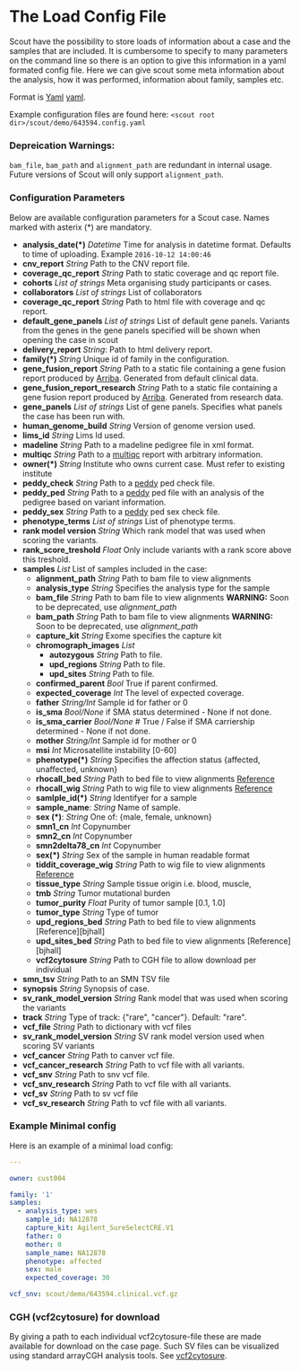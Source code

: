 # The Load Config File


Scout have the possibility to store loads of information about a case and the samples that are included. It is cumbersome to specify to many parameters on the command line so there is an option to give this information in a yaml formated config file.
Here we can give scout some meta information about the analysis, how it was performed, information about family, samples etc.

Format is [Yaml] [yaml].

Example configuration files are found here: `<scout root dir>/scout/demo/643594.config.yaml`

### Depreication Warnings:
`bam_file`, `bam_path` and `alignment_path` are redundant in internal usage. Future versions of Scout will only
support `alignment_path`.


### Configuration Parameters
Below are available configuration parameters for a Scout case. Names marked with asterix (*) are mandatory. 

- **analysis_date(*)** _Datetime_ Time for analysis in datetime format. Defaults to time of uploading. Example `2016-10-12 14:00:46`
- **cnv_report** _String_ Path to the CNV report file.
- **coverage_qc_report** _String_ Path to static coverage and qc report file.
- **cohorts** _List of strings_ Meta organising study participants or cases.
- **collaborators** _List of strings_ List of collaborators
- **coverage_qc_report** _String_ Path to html file with coverage and qc report.
- **default_gene_panels** _List of strings_ List of default gene panels. Variants from the genes in the gene panels specified will be shown when opening the case in scout
- **delivery_report** _String_: Path to html delivery report.
- **family(*)**  _String_ Unique id of family in the configuration.
- **gene_fusion_report** _String_ Path to a static file containing a gene fusion report produced by [Arriba][arriba]. Generated from default clinical data.
- **gene_fusion_report_research** _String_ Path to a static file containing a gene fusion report produced by [Arriba][arriba]. Generated from research data.
- **gene_panels** _List of strings_ List of gene panels. Specifies what panels the case has been run with.
- **human_genome_build** _String_ Version of genome version used.
- **lims_id** _String_ Lims Id used.
- **madeline** _String_ Path to a madeline pedigree file in xml format.
- **multiqc** _String_ Path to a [multiqc][multiqc] report with arbitrary information.
- **owner(*)**  _String_ Institute who owns current case. Must refer to existing institute
- **peddy_check** _String_ Path to a [peddy][peddy] ped check file.
- **peddy_ped** _String_ Path to a [peddy][peddy] ped file with an analysis of the pedigree based on variant information.
- **peddy_sex** _String_ Path to a [peddy][peddy] ped sex check file.
- **phenotype_terms** _List of strings_ List of phenotype terms.
- **rank model version** _String_ Which rank model that was used when scoring the variants.
- **rank_score_treshold** _Float_ Only include variants with a rank score above this treshold.
- **samples** _List_ List of samples included in the case:
	- **alignment_path** _String_ Path to bam file to view alignments
	- **analysis_type** _String_ Specifies the analysis type for the sample
	- **bam_file** _String_ Path to bam file to view alignments **WARNING:** Soon to be deprecated, use *alignment_path*
	- **bam_path** _String_ Path to bam file to view alignments **WARNING:** Soon to be deprecated, use *alignment_path*
	- **capture_kit** _String_ Exome specifies the capture kit
	- **chromograph_images** _List_
		- **autozygous** _String_ Path to file.
		- **upd_regions** _String_ Path to file.
		- **upd_sites** _String_ Path to file.
	- **confirmed_parent** _Bool_ True if parent confirmed.
	- **expected_coverage** _Int_ The level of expected coverage.
	- **father** _String/Int_ Sample id for father or 0
	- **is_sma** _Bool/None_ if SMA status determined - None if not done.
	- **is_sma_carrier**  _Bool/None_  # True / False if SMA carriership determined - None if not done.
	- **mother** _String/Int_ Sample id for mother or 0
	- **msi** _Int_ Microsatellite instability [0-60]
	- **phenotype(*)** _String_ Specifies the affection status {affected, unaffected, unknown}  
	- **rhocall_bed** _String_ Path to bed file to view alignments [Reference][rhocall]
	- **rhocall_wig** _String_ Path to wig file to view alignments [Reference][rhocall]
	- **samlple_id(*)** _String_ Identifyer for a sample 
	- **sample_name**: _String_ Name of sample.
	- **sex (*)**: _String_ One of: {male, female, unknown} 
	- **smn1_cn** _Int_ Copynumber
	- **smn2_cn** _Int_ Copynumber
	- **smn2delta78_cn** _Int_ Copynumber
	- **sex(*)** _String_ Sex of the sample in human readable format
	- **tiddit_coverage_wig** _String_ Path to wig file to view alignments [Reference][tiddit]
	- **tissue_type** _String_ Sample tissue origin i.e. blood, muscle, 
	- **tmb** _String_ Tumor mutational burden
	- **tumor_purity** _Float_ Purity of tumor sample [0.1, 1.0]
	- **tumor_type** _String_ Type of tumor
	- **upd_regions_bed** _String_ Path to bed file to view alignments [Reference][bjhall]
	- **upd_sites_bed** _String_ Path to bed file to view alignments [Reference][bjhall]
	- **vcf2cytosure** _String_ Path to CGH file to allow download per individual
- **smn_tsv** _String_ Path to an SMN TSV file
- **synopsis** _String_ Synopsis of case.
- **sv_rank_model_version** _String_ Rank model that was used when scoring the variants
- **track** _String_ Type of track: {"rare", "cancer"}. Default: "rare".
- **vcf_file** _String_ Path to dictionary with vcf files
- **sv_rank_model_version** _String_ SV rank model version used when scoring SV variants
- **vcf_cancer** _String_ Path to canver vcf file.
- **vcf_cancer_research** _String_ Path to vcf file with all variants.
- **vcf_snv** _String_ Path to snv vcf file.
- **vcf_snv_research** _String_ Path to vcf file with all variants.
- **vcf_sv** _String_ Path to sv vcf file
- **vcf_sv_research** _String_ Path to vcf file with all variants.



### Example Minimal config

Here is an example of a minimal load config:

```yaml
---

owner: cust004

family: '1'
samples:
  - analysis_type: wes
    sample_id: NA12878
    capture_kit: Agilent_SureSelectCRE.V1
    father: 0
    mother: 0
    sample_name: NA12878
    phenotype: affected
    sex: male
    expected_coverage: 30

vcf_snv: scout/demo/643594.clinical.vcf.gz
```

### CGH (vcf2cytosure) for download
By giving a path to each individual vcf2cytosure-file these are made available
for download on the case page. Such SV files can be visualized using standard arrayCGH
analysis tools. See [vcf2cytosure](https://github.com/NBISweden/vcf2cytosure/blob/master/README.md).

[arriba]: https://arriba.readthedocs.io/en/latest/
[upd]: https://github.com/bjhall/upd
[multiqc]: https://github.com/ewels/multiqc
[peddy]: https://github.com/brentp/peddy
[tiddit]: https://github.com/SciLifeLab/TIDDIT
[rhocall]: https://github.com/dnil/rhocall
[yaml]: https://yaml.org
